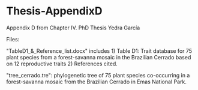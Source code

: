 # Thesis-AppendixD
Appendix D from Chapter IV. PhD Thesis Yedra García

Files:

"TableD1_&_Reference_list.docx" includes 1) Table D1: Trait database for 75 plant species from a forest-savanna mosaic in the Brazilian Cerrado based on 12 reproductive traits 2) References cited.

"tree_cerrado.tre": phylogenetic tree of 75 plant species co-occurring in a forest-savanna mosaic from the Brazilian Cerrado in Emas National Park.
